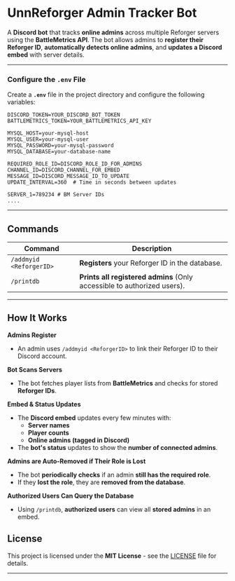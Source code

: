 # UnnReforger Admin Tracker Bot

A **Discord bot** that tracks **online admins** across multiple Reforger servers using the **BattleMetrics API**. The bot allows admins to **register their Reforger ID**, **automatically detects online admins**, and **updates a Discord embed** with server details.

---

### Configure the `.env` File  
Create a **`.env`** file in the project directory and configure the following variables:

```
DISCORD_TOKEN=YOUR_DISCORD_BOT_TOKEN
BATTLEMETRICS_TOKEN=YOUR_BATTLEMETRICS_API_KEY

MYSQL_HOST=your-mysql-host
MYSQL_USER=your-mysql-user
MYSQL_PASSWORD=your-mysql-password
MYSQL_DATABASE=your-database-name

REQUIRED_ROLE_ID=DISCORD_ROLE_ID_FOR_ADMINS
CHANNEL_ID=DISCORD_CHANNEL_FOR_EMBED
MESSAGE_ID=DISCORD_MESSAGE_ID_TO_UPDATE
UPDATE_INTERVAL=360  # Time in seconds between updates

SERVER_1=789234 # BM Server IDs
....

```


---

## Commands

| Command        | Description |
|---------------|------------|
| `/addmyid <ReforgerID>` | **Registers** your Reforger ID in the database. |
| `/printdb` | **Prints all registered admins** (Only accessible to authorized users). |

---

## How It Works

**Admins Register**  
   - An admin uses `/addmyid <ReforgerID>` to link their Reforger ID to their Discord account.  

**Bot Scans Servers**  
   - The bot fetches player lists from **BattleMetrics** and checks for stored **Reforger IDs**.  

**Embed & Status Updates**  
   - The **Discord embed** updates every few minutes with:
     - **Server names**
     - **Player counts**
     - **Online admins (tagged in Discord)**
   - The **bot's status** updates to show the **number of connected admins**.

**Admins are Auto-Removed if Their Role is Lost**  
   - The bot **periodically checks** if an admin **still has the required role**.
   - If they **lost the role**, they are **removed from the database**.

**Authorized Users Can Query the Database**  
   - Using `/printdb`, **authorized users** can view all **stored admins** in an embed.

## License

This project is licensed under the **MIT License** - see the [LICENSE](LICENSE) file for details.

---

